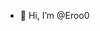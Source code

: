 - 👋 Hi, I’m @Eroo0
<!---
Eroo0/Eroo0 is a ✨ special ✨ repository because its `README.md` (this file) appears on your GitHub profile.
You can click the Preview link to take a look at your changes.
--->
